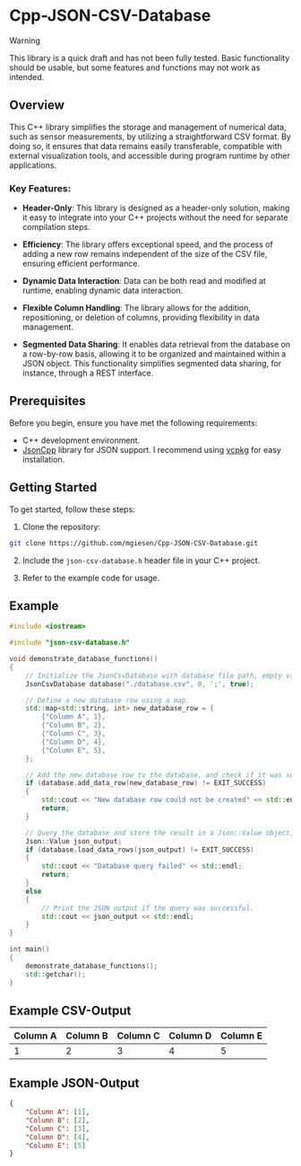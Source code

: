 # Cpp-JSON-CSV-Database

> [!WARNING]  
> This library is a quick draft and has not been fully tested. Basic functionality should be usable, but some features and functions may not work as intended.


## Overview

This C++ library simplifies the storage and management of numerical data, such as sensor measurements, by utilizing a straightforward CSV format. By doing so, it ensures that data remains easily transferable, compatible with external visualization tools, and accessible during program runtime by other applications.

### Key Features:

- **Header-Only**: This library is designed as a header-only solution, making it easy to integrate into your C++ projects without the need for separate compilation steps.

- **Efficiency**: The library offers exceptional speed, and the process of adding a new row remains independent of the size of the CSV file, ensuring efficient performance.

- **Dynamic Data Interaction**: Data can be both read and modified at runtime, enabling dynamic data interaction.

- **Flexible Column Handling**: The library allows for the addition, repositioning, or deletion of columns, providing flexibility in data management.

- **Segmented Data Sharing**: It enables data retrieval from the database on a row-by-row basis, allowing it to be organized and maintained within a JSON object. This functionality simplifies segmented data sharing, for instance, through a REST interface.

## Prerequisites

Before you begin, ensure you have met the following requirements:

- C++ development environment.
- [JsonCpp](https://github.com/open-source-parsers/jsoncpp) library for JSON support. I recommend using [vcpkg](https://github.com/microsoft/vcpkg) for easy installation.

## Getting Started

To get started, follow these steps:

1. Clone the repository:

```bash
git clone https://github.com/mgiesen/Cpp-JSON-CSV-Database.git
```

2. Include the `json-csv-database.h` header file in your C++ project.

3. Refer to the example code for usage.

## Example

```cpp
#include <iostream>

#include "json-csv-database.h"

void demonstrate_database_functions()
{
    // Initialize the JsonCsvDatabase with database file path, empty value placeholder, delimiter, and debug mode.
    JsonCsvDatabase database("./database.csv", 0, ';', true);

    // Define a new database row using a map.
    std::map<std::string, int> new_database_row = {
        {"Column A", 1},
        {"Column B", 2},
        {"Column C", 3},
        {"Column D", 4},
        {"Column E", 5},
    };

    // Add the new database row to the database, and check if it was successful.
    if (database.add_data_row(new_database_row) != EXIT_SUCCESS)
    {
        std::cout << "New database row could not be created" << std::endl;
        return;
    }

    // Query the database and store the result in a Json::Value object, then check if the query was successful.
    Json::Value json_output;
    if (database.load_data_rows(json_output) != EXIT_SUCCESS)
    {
        std::cout << "Database query failed" << std::endl;
        return;
    }
    else
    {
        // Print the JSON output if the query was successful.
        std::cout << json_output << std::endl;
    }
}

int main()
{
    demonstrate_database_functions();
    std::getchar();
}

```

## Example CSV-Output

| Column A | Column B | Column C | Column D | Column E |
| -------- | -------- | -------- | -------- | -------- |
| 1        | 2        | 3        | 4        | 5        |

## Example JSON-Output

```json
{
	"Column A": [1],
	"Column B": [2],
	"Column C": [3],
	"Column D": [4],
	"Column E": [5]
}
```
